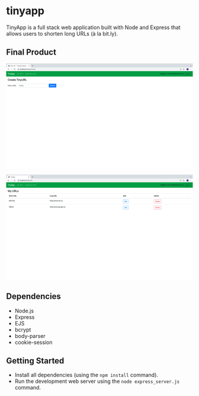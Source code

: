 # tinyapp
TinyApp is a full stack web application built with Node and Express that allows users to shorten long URLs (à la bit.ly).

## Final Product

!["urls/new screenshot"](https://github.com/carmenkk/tinyapp/blob/master/docs/urls-new-page.png)

!["urls screenshot](https://github.com/carmenkk/tinyapp/blob/master/docs/urls-page.png)

## Dependencies

- Node.js
- Express
- EJS
- bcrypt
- body-parser
- cookie-session

## Getting Started

- Install all dependencies (using the `npm install` command).
- Run the development web server using the `node express_server.js` command.